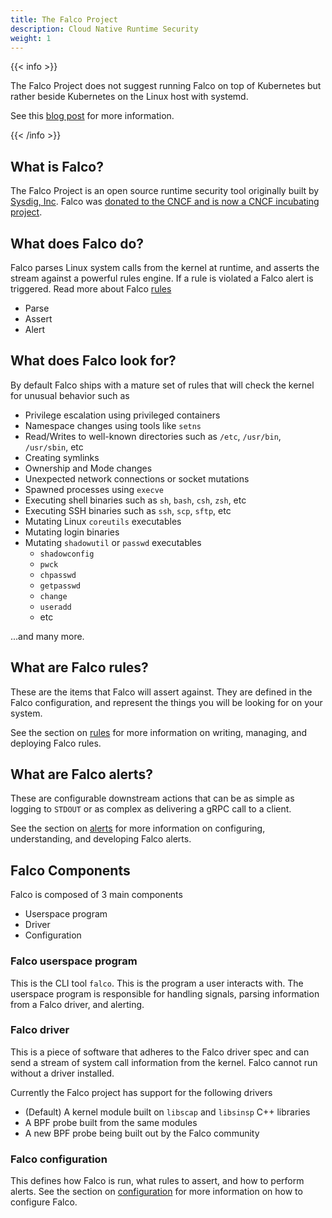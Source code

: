 ```yaml
---
title: The Falco Project
description: Cloud Native Runtime Security
weight: 1
---
```


{{< info >}}

The Falco Project does not suggest running Falco on top of Kubernetes but rather beside Kubernetes on the Linux host with systemd. 

See this [blog post](https://falco.org/blog/falco-and-kubernetes/) for more information.

{{< /info >}}

## What is Falco?

The Falco Project is an open source runtime security tool originally built by [Sysdig, Inc](https://sysdig.com). Falco was [donated to the CNCF and is now a CNCF incubating project](https://www.cncf.io/blog/2020/01/08/toc-votes-to-move-falco-into-cncf-incubator/).

## What does Falco do?

Falco parses Linux system calls from the kernel at runtime, and asserts the stream against a powerful rules engine. 
If a rule is violated a Falco alert is triggered. Read more about Falco [rules](rules)

 - Parse
 - Assert
 - Alert

## What does Falco look for?

By default Falco ships with a mature set of rules that will check the kernel for unusual behavior such as

 - Privilege escalation using privileged containers 
 - Namespace changes using tools like `setns` 
 - Read/Writes to well-known directories such as `/etc`, `/usr/bin`, `/usr/sbin`, etc
 - Creating symlinks 
 - Ownership and Mode changes 
 - Unexpected network connections or socket mutations
 - Spawned processes using `execve`
 - Executing shell binaries such as `sh`, `bash`, `csh`, `zsh`, etc
 - Executing SSH binaries such as `ssh`, `scp`, `sftp`, etc
 - Mutating Linux `coreutils` executables
 - Mutating login binaries 
 - Mutating `shadowutil` or `passwd` executables 
    - `shadowconfig`
    - `pwck`
    - `chpasswd`
    - `getpasswd`
    - `change`
    - `useradd`
    - etc

...and many more. 

## What are Falco rules?

These are the items that Falco will assert against. They are defined in the Falco configuration, and represent the things you will be looking for on your system.

See the section on [rules](rules) for more information on writing, managing, and deploying Falco rules.

## What are Falco alerts?

These are configurable downstream actions that can be as simple as logging to `STDOUT` or as complex as delivering a gRPC call to a client. 

See the section on [alerts](alerts) for more information on configuring, understanding, and developing Falco alerts.


## Falco Components 

Falco is composed of 3 main components

 - Userspace program
 - Driver
 - Configuration

### Falco userspace program

This is the CLI tool `falco`. This is the program a user interacts with. The userspace program is responsible for handling signals, parsing information from a Falco driver, and alerting.

### Falco driver

This is a piece of software that adheres to the Falco driver spec and can send a stream of system call information from the kernel.
Falco cannot run without a driver installed.

Currently the Falco project has support for the following drivers

 - (Default) A kernel module built on `libscap` and `libsinsp` C++ libraries
 - A BPF probe built from the same modules
 - A new BPF probe being built out by the Falco community 
 
### Falco configuration 

This defines how Falco is run, what rules to assert, and how to perform alerts. See the section on [configuration](configuration) for more information on how to configure Falco. 
